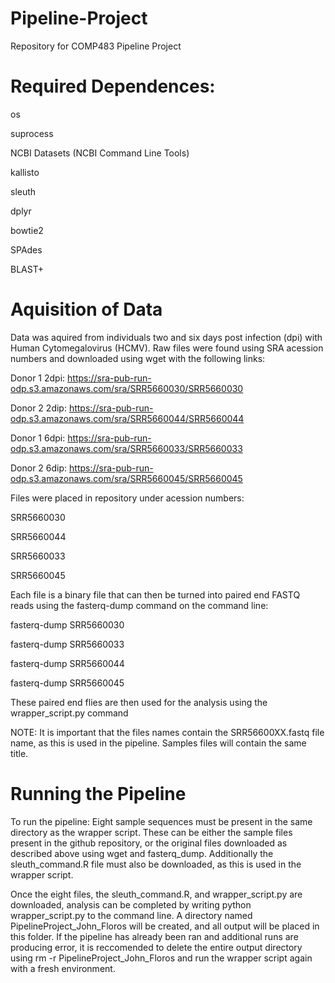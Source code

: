 # Pipeline-Project
Repository for COMP483 Pipeline Project

# Required Dependences:
os

suprocess

NCBI Datasets (NCBI Command Line Tools)

kallisto

sleuth

dplyr

bowtie2

SPAdes

BLAST+

# Aquisition of Data
Data was aquired from individuals two and six days post infection (dpi) with Human Cytomegalovirus (HCMV). Raw files were found using SRA acession numbers and downloaded using wget with the following links:

Donor 1 2dpi: https://sra-pub-run-odp.s3.amazonaws.com/sra/SRR5660030/SRR5660030

Donor 2 2dip: https://sra-pub-run-odp.s3.amazonaws.com/sra/SRR5660044/SRR5660044

Donor 1 6dpi: https://sra-pub-run-odp.s3.amazonaws.com/sra/SRR5660033/SRR5660033

Donor 2 6dip: https://sra-pub-run-odp.s3.amazonaws.com/sra/SRR5660045/SRR5660045

Files were placed in repository under acession numbers:

SRR5660030

SRR5660044

SRR5660033

SRR5660045

Each file is a binary file that can then be turned into paired end FASTQ reads using the fasterq-dump command on the command line:

fasterq-dump SRR5660030

fasterq-dump SRR5660033

fasterq-dump SRR5660044

fasterq-dump SRR5660045

These paired end flies are then used for the analysis using the wrapper_script.py command

NOTE: It is important that the files names contain the SRR56600XX.fastq file name, as this is used in the pipeline. Samples files will contain the same title.

# Running the Pipeline

To run the pipeline: Eight sample sequences must be present in the same directory as the wrapper script. These can be either the sample files present in the github repository, or the original files downloaded as described above using wget and fasterq_dump. Additionally the sleuth_command.R file must also be downloaded, as this is used in the wrapper script.

Once the eight files, the sleuth_command.R, and wrapper_script.py are downloaded, analysis can be completed by writing python wrapper_script.py to the command line. A directory named PipelineProject_John_Floros will be created, and all output will be placed in this folder. If the pipeline has already been ran and additional runs are producing error, it is reccomended to delete the entire output directory using rm -r PipelineProject_John_Floros and run the wrapper script again with a fresh environment.
